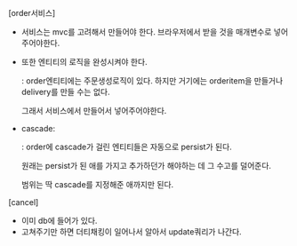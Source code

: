 [order서비스]

- 서비스는 mvc를 고려해서 만들어야 한다. 브라우저에서 받을 것을 매개변수로 넣어주어야한다.
- 또한 엔티티의 로직을 완성시켜야 한다.

     : order엔티티에는 주문생성로직이 있다. 하지만 거기에는 orderitem을 만들거나 delivery를 만들 수는 없다.
     
     그래서 서비스에서 만들어서 넣어주어야한다.
     
- cascade:
  
  : order에 cascade가 걸린 엔티티들은 자동으로 persist가 된다.
  
  원래는 persist가 된 애를 가지고 추가하던가 해야하는 데 그 수고를 덜어준다.
  
  범위는 딱 cascade를 지정해준 애까지만 된다.
  
[cancel]

- 이미 db에 들어가 있다.
- 고쳐주기만 하면 더티채킹이 일어나서 알아서 update쿼리가 나간다.
